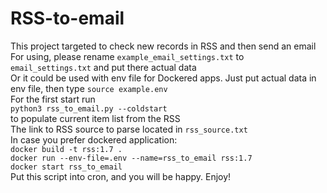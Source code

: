 # RSS-to-email
This project targeted to check new records in RSS and then send an email  
For using, please rename ```example_email_settings.txt``` to ```email_settings.txt``` and put there actual data  
Or it could be used with env file for Dockered apps. Just put actual data in env file, then type ```source example.env```  
For the first start run  
```python3 rss_to_email.py --coldstart```  
to populate current item list from the RSS  
The link to RSS source to parse located in ```rss_source.txt```  
In case you prefer dockered application:  
```docker build -t rss:1.7 .```  
```docker run --env-file=.env --name=rss_to_email rss:1.7```  
```docker start rss_to_email```  
Put this script into cron, and you will be happy. Enjoy!
